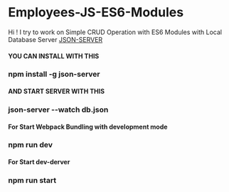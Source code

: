 # Employees-JS-ES6-Modules

Hi ! 
I try to work on Simple CRUD Operation with ES6 Modules with Local Database Server  [JSON-SERVER](https://github.com/typicode/json-server "Heading link")

#### YOU CAN INSTALL WITH THIS
### npm install -g json-server

#### AND START SERVER WITH THIS
### json-server --watch db.json

#### For Start Webpack Bundling with development mode
### npm run dev

#### For Start dev-derver
### npm run start

[]()



